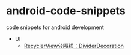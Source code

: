 # android-code-snippets
code snippets for android development
* UI
    * [RecyclerView分隔线：DividerDecoration](https://github.com/eeyesAppGroup/android-code-snippets/blob/master/UI/DividerItemDecoration.java)
